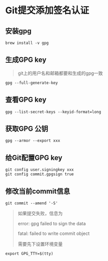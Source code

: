 # Git提交添加签名认证

## 安装gpg

```shell
brew install -v gpg
```

## 生成GPG key

> git上的用户名和邮箱都要和生成的gpg一致

```shell
gpg --full-generate-key
```

## 查看GPG key

```shell
gpg --list-secret-keys --keyid-format=long
```

## 获取GPG 公钥

```shell
gpg --armor --export xxx
```

## 给Git配置GPG key

```shell
git config user.signingkey xxx
git config commit.gpgsign true
```

## 修改当前commit信息

```shell
git commit --amend '-S' 
```

> 如果提交失败，信息为
> 
> error: gpg failed to sign the data
> 
> fatal: failed to write commit object
> 
> 需要先下设置环境变量

```shell
export GPG_TTY=$(tty)
```